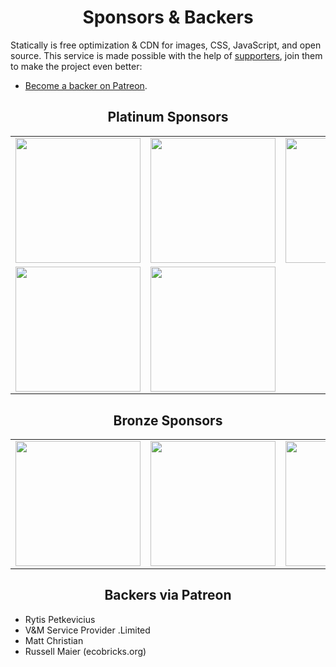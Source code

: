 <h1 align="center">Sponsors &amp; Backers</h1>

Statically is free optimization & CDN for images, CSS, JavaScript, and open source. This service is made possible with the help of [supporters](https://github.com/staticallyio/statically/blob/master/BACKERS.md), join them to make the project even better:

- [Become a backer on Patreon](https://www.patreon.com/fransallen).

<h2 align="center">Platinum Sponsors</h2>

<!-- platinum start -->
<table>
  <tbody>
    <tr>
      <td align="center" valign="middle">
        <a href="https://www.fastly.com/" target="_blank">
          <img width="200px" src="https://statically.io/images/sponsors/fastly.svg">
        </a>
      </td>
      <td align="center" valign="middle">
        <a href="https://www.cloudflare.com/" target="_blank">
          <img width="200px" src="https://statically.io/images/sponsors/cloudflare.svg">
        </a>
      </td>
      <td align="center" valign="middle">
        <a href="https://bunnycdn.com/" target="_blank">
          <img width="200px" src="https://statically.io/images/sponsors/bunnycdn.svg">
        </a>
      </td>
      <td align="center" valign="middle">
        <a href="https://ns1.com/" target="_blank">
          <img width="200px" src="https://statically.io/images/sponsors/ns1.svg">
        </a>
      </td>
    </tr>
    <tr>
      <td align="center" valign="middle">
        <a href="https://www.digitalocean.com/" target="_blank">
          <img width="200px" src="https://statically.io/images/sponsors/digitalocean.svg">
        </a>
      </td>
      <td align="center" valign="middle">
        <a href="https://www.dewaweb.com/" target="_blank">
          <img width="200px" src="https://statically.io/images/sponsors/dewaweb.png">
        </a>
      </td>
    </tr><tr></tr>
  </tbody>
</table>
<!-- platinum end -->

<h2 align="center">Bronze Sponsors</h2>

<!-- bronze start -->
<table>
  <tbody>
    <tr>
      <td align="center" valign="middle">
        <a href="https://cleanbrowsing.org/" target="_blank">
          <img width="200px" src="https://statically.io/images/sponsors/cleanbrowsing.png">
        </a>
      </td>
      <td align="center" valign="middle">
        <a href="https://uptimerobot.com/" target="_blank">
          <img width="200px" src="https://statically.io/images/sponsors/uptimerobot.svg">
        </a>
      </td>
      <td align="center" valign="middle">
        <a href="https://www.cloudkilat.com/" target="_blank">
          <img width="200px" src="https://statically.io/images/sponsors/cloudkilat.png">
        </a>
      </td>
    </tr>
  </tbody>
</table>
<!-- bronze end -->

<h2 align="center">Backers via Patreon</h2>

- Rytis Petkevicius
- V&M Service Provider .Limited
- Matt Christian
- Russell Maier (ecobricks.org)
